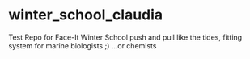 # winter_school_claudia
Test Repo for Face-It Winter School
push and pull like the tides, fitting system for marine biologists ;) ...or chemists